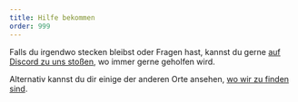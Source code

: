 ```yaml
---
title: Hilfe bekommen
order: 999
---
```


Falls du irgendwo stecken bleibst oder Fragen hast, kannst du gerne [auf Discord zu uns stoßen](https://discord.freesewing.org/), wo immer gerne geholfen wird.

Alternativ kannst du dir einige der anderen Orte ansehen, [wo wir zu finden sind](/community/where/).
